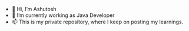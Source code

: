 - 👋 Hi, I’m Ashutosh
- 🌱 I’m currently working as Java Developer
- 📫 This is my private repository, where I keep on posting my learnings.
